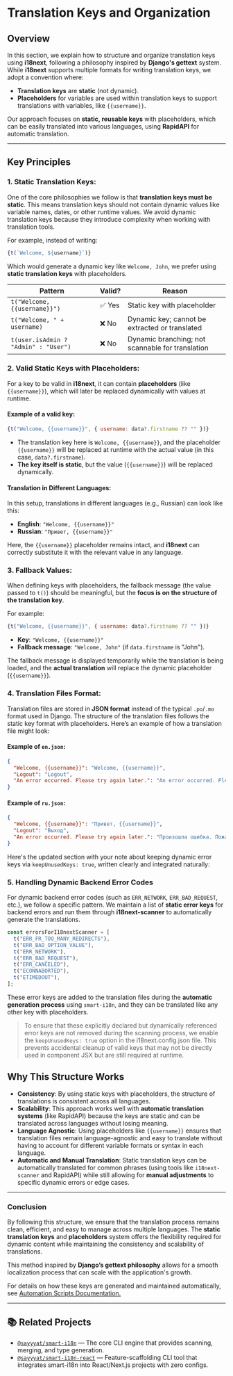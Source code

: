 # Translation Keys and Organization

## Overview

In this section, we explain how to structure and organize translation keys using **i18next**, following a philosophy inspired by **Django's gettext** system. While **i18next** supports multiple formats for writing translation keys, we adopt a convention where:

* **Translation keys** are **static** (not dynamic).
* **Placeholders** for variables are used within translation keys to support translations with variables, like `{{username}}`.

Our approach focuses on **static, reusable keys** with placeholders, which can be easily translated into various languages, using **RapidAPI** for automatic translation.

---

## Key Principles

### 1. **Static Translation Keys**:

One of the core philosophies we follow is that **translation keys must be static**. This means translation keys should not contain dynamic values like variable names, dates, or other runtime values. We avoid dynamic translation keys because they introduce complexity when working with translation tools.

For example, instead of writing:

```javascript
{t(`Welcome, ${username}`)}
```

Which would generate a dynamic key like `Welcome, John`, we prefer using **static translation keys** with placeholders.

| Pattern                              | Valid? | Reason                                           |
| ------------------------------------ | ------ | ------------------------------------------------ |
| `t("Welcome, {{username}}")`         | ✅ Yes  | Static key with placeholder                      |
| `t("Welcome, " + username)`          | ❌ No   | Dynamic key; cannot be extracted or translated   |
| `t(user.isAdmin ? "Admin" : "User")` | ❌ No   | Dynamic branching; not scannable for translation |

### 2. **Valid Static Keys with Placeholders**:

For a key to be valid in **i18next**, it can contain **placeholders** (like `{{username}}`), which will later be replaced dynamically with values at runtime.

#### Example of a valid key:

```javascript
{t("Welcome, {{username}}", { username: data?.firstname ?? "" })}
```

* The translation key here is `Welcome, {{username}}`, and the placeholder `{{username}}` will be replaced at runtime with the actual value (in this case, `data?.firstname`).
* **The key itself is static**, but the value (`{{username}}`) will be replaced dynamically.

#### Translation in Different Languages:

In this setup, translations in different languages (e.g., Russian) can look like this:

* **English**: `"Welcome, {{username}}"`
* **Russian**: `"Привет, {{username}}"`

Here, the `{{username}}` placeholder remains intact, and **i18next** can correctly substitute it with the relevant value in any language.

### 3. **Fallback Values**:

When defining keys with placeholders, the fallback message (the value passed to `t()`) should be meaningful, but the **focus is on the structure of the translation key**.

For example:

```javascript
{t("Welcome, {{username}}", { username: data?.firstname ?? "" })}
```

* **Key**: `"Welcome, {{username}}"`
* **Fallback message**: `"Welcome, John"` (if `data.firstname` is "John").

The fallback message is displayed temporarily while the translation is being loaded, and the **actual translation** will replace the dynamic placeholder (`{{username}}`).

### 4. **Translation Files Format**:

Translation files are stored in **JSON format** instead of the typical `.po`/`.mo` format used in Django. The structure of the translation files follows the static key format with placeholders. Here’s an example of how a translation file might look:

#### Example of `en.json`:

```json
{
  "Welcome, {{username}}": "Welcome, {{username}}",
  "Logout": "Logout",
  "An error occurred. Please try again later.": "An error occurred. Please try again later."
}
```

#### Example of `ru.json`:

```json
{
  "Welcome, {{username}}": "Привет, {{username}}",
  "Logout": "Выход",
  "An error occurred. Please try again later.": "Произошла ошибка. Пожалуйста, попробуйте снова."
}
```
Here's the updated section with your note about keeping dynamic error keys via `keepUnusedKeys: true`, written clearly and integrated naturally:


### 5. **Handling Dynamic Backend Error Codes**

For dynamic backend error codes (such as `ERR_NETWORK`, `ERR_BAD_REQUEST`, etc.), we follow a specific pattern. We maintain a list of **static error keys** for backend errors and run them through **i18next-scanner** to automatically generate the translations.

```js
const errorsForI18nextScanner = [
  t("ERR_FR_TOO_MANY_REDIRECTS"),
  t("ERR_BAD_OPTION_VALUE"),
  t("ERR_NETWORK"),
  t("ERR_BAD_REQUEST"),
  t("ERR_CANCELED"),
  t("ECONNABORTED"),
  t("ETIMEDOUT"),
];
```

These error keys are added to the translation files during the **automatic generation process** using `smart-i18n`, and they can be translated like any other key with placeholders.

> To ensure that these explicitly declared but dynamically referenced error keys are not removed during the scanning process, we enable the `keepUnusedKeys: true` option in the i18next.config.json file. This prevents accidental cleanup of valid keys that may not be directly used in component JSX but are still required at runtime.


## Why This Structure Works

* **Consistency**: By using static keys with placeholders, the structure of translations is consistent across all languages.
* **Scalability**: This approach works well with **automatic translation systems** (like RapidAPI) because the keys are static and can be translated across languages without losing meaning.
* **Language Agnostic**: Using placeholders like `{{username}}` ensures that translation files remain language-agnostic and easy to translate without having to account for different variable formats or syntax in each language.
* **Automatic and Manual Translation**: Static translation keys can be automatically translated for common phrases (using tools like `i18next-scanner` and RapidAPI) while still allowing for **manual adjustments** to specific dynamic errors or edge cases.

---

### Conclusion

By following this structure, we ensure that the translation process remains clean, efficient, and easy to manage across multiple languages. The **static translation keys** and **placeholders** system offers the flexibility required for dynamic content while maintaining the consistency and scalability of translations.

This method inspired by **Django’s gettext philosophy** allows for a smooth localization process that can scale with the application's growth.

For details on how these keys are generated and maintained automatically, see [Automation Scripts Documentation.](./automation.md)

---

## 📚 Related Projects

* [`@sayyyat/smart-i18n`](https://www.npmjs.com/package/@sayyyat/smart-i18n) — The core CLI engine that provides scanning, merging, and type generation.
* [`@sayyyat/smart-i18n-react`](https://www.npmjs.com/package/@sayyyat/smart-i18n-react) — Feature-scaffolding CLI tool that integrates smart-i18n into React/Next.js projects with zero configs.
